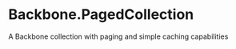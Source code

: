 Backbone.PagedCollection
========================

A Backbone collection with paging and simple caching capabilities